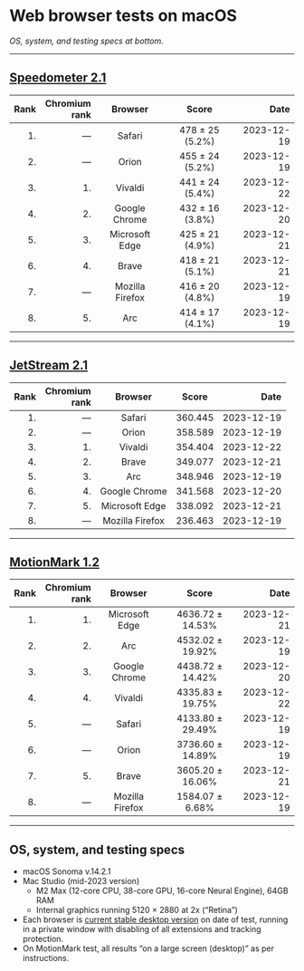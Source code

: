 # Web browser tests on macOS

*OS, system, and testing specs at bottom.*

----

## [Speedometer 2.1](https://browserbench.org/Speedometer2.1/)

| Rank | Chromium<br>rank | Browser | Score | Date |
|--:|--:|:-:|:-:|--:|
| 1. | &mdash; | Safari  | 478 ± 25 (5.2%) | 2023-12-19 |
| 2. | &mdash; | Orion | 455 ± 24 (5.2%) | 2023-12-19 |
| 3. | 1. | Vivaldi | 441 ± 24 (5.4%) | 2023-12-22 |
| 4. | 2. | Google Chrome | 432 ± 16 (3.8%) | 2023-12-20 |
| 5. | 3. | Microsoft Edge | 425 ± 21 (4.9%) | 2023-12-21 |
| 6. | 4. | Brave | 418 ± 21 (5.1%) | 2023-12-21 |
| 7. | &mdash; | Mozilla Firefox | 416 ± 20 (4.8%) | 2023-12-19 |
| 8. | 5. | Arc | 414 ± 17 (4.1%) | 2023-12-19 |

----

## [JetStream 2.1](https://browserbench.org/JetStream/)

| Rank | Chromium<br>rank | Browser | Score | Date |
|--:|--:|:-:|:-:|--:|
| 1. | &mdash; | Safari | 360.445 | 2023-12-19 |
| 2. | &mdash; | Orion | 358.589 | 2023-12-19 |
| 3. | 1. | Vivaldi | 354.404 | 2023-12-22 |
| 4. | 2. | Brave | 349.077 | 2023-12-21 |
| 5. | 3. | Arc | 348.946 | 2023-12-19 |
| 6. | 4. | Google Chrome | 341.568 | 2023-12-20 |
| 7. | 5. | Microsoft Edge | 338.092 | 2023-12-21 |
| 8. | &mdash; | Mozilla Firefox | 236.463 | 2023-12-19 |

----

## [MotionMark 1.2](https://browserbench.org/MotionMark1.2/)

| Rank | Chromium<br>rank | Browser | Score | Date |
|--:|--:|:-:|:-:|--:|
| 1. | 1. | Microsoft Edge | 4636.72 ± 14.53% | 2023-12-21 |
| 2. | 2. | Arc | 4532.02 ± 19.92% | 2023-12-19 |
| 3. | 3. | Google Chrome | 4438.72 ± 14.42% | 2023-12-20 |
| 4. | 4. | Vivaldi | 4335.83 ± 19.75% | 2023-12-22 |
| 5. | &mdash; | Safari | 4133.80 ± 29.49% | 2023-12-19 |
| 6. | &mdash; | Orion | 3736.60 ± 14.89% | 2023-12-19 |
| 7. | 5. | Brave | 3605.20 ± 16.06% | 2023-12-21 |
| 8. | &mdash; | Mozilla Firefox | 1584.07 ± 6.68% | 2023-12-19 |

----

## OS, system, and testing specs

- macOS Sonoma v.14.2.1
- Mac Studio (mid-2023 version)
  - M2 Max (12-core CPU, 38-core GPU, 16-core Neural Engine), 64GB RAM
  - Internal graphics running 5120 × 2880 at 2x (“Retina”)
- Each browser is [current stable desktop version](/browser-release-cadences.md) on date of test, running in a private window with disabling of all extensions and tracking protection.
- On MotionMark test, all results “on a large screen (desktop)” as per instructions.

<!--
----

### *Raw data*

*(Unformatted for Markdown; best viewed in “raw” form on GH/GL.)*

#### Speedometer raw data

Google Chrome v.120.0.6099.129 (Official Build) (arm64)
2023-12-20
Arithmetic Mean: 432 ± 16 (3.8%)

Brave v.1.61.109 Chromium: 120.0.6099.144 (Official Build) (arm64)
2023-12-21
Arithmetic Mean: 418 ± 21 (5.1%)

Mozilla Firefox v.121.0 (64-bit)
2023-12-19
Arithmetic Mean: 416 ± 20 (4.8%)

Safari v.17.2.1 (19617.1.17.11.12)
2023-12-19
Arithmetic Mean: 478 ± 25 (5.2%)

Microsoft Edge v.120.0.2210.91 (Official build) (arm64)
Chromium v.120.0.6099.130
2023-12-21
Arithmetic Mean: 425 ± 21 (4.9%)

Arc v.1.21.1 (44329)
Chromium v.120.0.6099.109 (Official Build) (arm64)
2023-12-19
Arithmetic Mean: 414 ± 17 (4.1%)

Orion v.0.99.126.4.1-beta (WebKit 618.1.2)
2023-12-19
Arithmetic Mean: 455 ± 24 (5.2%)

Vivaldi v.6.5.3206.42 (Stable channel) (arm64)
Chromium v.120.0.6099.121
2023-12-22
Arithmetic Mean: 441 ± 24 (5.4%)


#### JetStream raw data

Google Chrome v.120.0.6099.129 (Official Build) (arm64)
2023-12-20
Score: 341.568

Brave v.1.61.109 Chromium: 120.0.6099.144 (Official Build) (arm64)
2023-12-21
Score: 349.077

Mozilla Firefox v.121.0 (64-bit)
2023-12-19
Score: 236.463

Safari v.17.2.1 (19617.1.17.11.12)
2023-12-19
Score: 360.445

Microsoft Edge v.120.0.2210.91 (Official build) (arm64)
Chromium v.120.0.6099.130
2023-12-21
Score: 338.092

Arc v.1.21.1 (44329)
Chromium v.120.0.6099.109 (Official Build) (arm64)
2023-12-19
Score: 348.946

Orion v.0.99.126.4.1-beta (WebKit 618.1.2)
2023-12-19
Score: 358.589

Vivaldi v.6.5.3206.42 (Stable channel) (arm64)
Chromium v.120.0.6099.121
2023-12-22
Score: 354.404


#### MotionMark raw data

Google Chrome v.120.0.6099.129 (Official Build) (arm64)
2023-12-20
Score: 4438.72 ± 14.42%

Brave v.1.61.109 Chromium: 120.0.6099.144 (Official Build) (arm64)
2023-12-21
Score: 3605.20 ± 16.06%

Mozilla Firefox v.121.0 (64-bit)
2023-12-19
Score: 1584.07 ± 6.68%

Safari v.17.2.1 (19617.1.17.11.12)
2023-12-19
Score: 4133.80 ± 29.49%

Microsoft Edge v.120.0.2210.91 (Official build) (arm64)
Chromium v.120.0.6099.130
2023-12-21
Score: 4636.72 ± 14.53%

Arc v.1.21.1 (44329)
Chromium v.120.0.6099.109 (Official Build) (arm64)
2023-12-19
Score: 4532.02 ± 19.92%

Orion v.0.99.126.4.1-beta (WebKit 618.1.2)
2023-12-19
Score: 3736.60 ± 14.89%

Vivaldi v.6.5.3206.42 (Stable channel) (arm64)
Chromium v.120.0.6099.121
2023-12-22
Score: 4335.83 ± 19.75%

-->